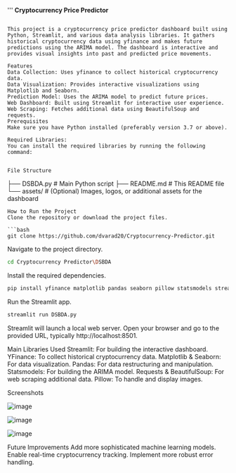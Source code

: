 '''
**Cryptocurrency Price Predictor**
```

This project is a cryptocurrency price predictor dashboard built using Python, Streamlit, and various data analysis libraries. It gathers historical cryptocurrency data using yfinance and makes future predictions using the ARIMA model. The dashboard is interactive and provides visual insights into past and predicted price movements.

Features
Data Collection: Uses yfinance to collect historical cryptocurrency data.
Data Visualization: Provides interactive visualizations using Matplotlib and Seaborn.
Prediction Model: Uses the ARIMA model to predict future prices.
Web Dashboard: Built using Streamlit for interactive user experience.
Web Scraping: Fetches additional data using BeautifulSoup and requests.
Prerequisites
Make sure you have Python installed (preferably version 3.7 or above).

Required Libraries:
You can install the required libraries by running the following command:


File Structure
```
├── DSBDA.py               # Main Python script
├── README.md              # This README file
└── assets/                # (Optional) Images, logos, or additional assets for the dashboard
```
How to Run the Project
Clone the repository or download the project files.

```bash
git clone https://github.com/dvarad20/Cryptocurrency-Predictor.git
```

Navigate to the project directory.
```bash
cd Cryptocurrency Predictor\DSBDA
```

Install the required dependencies.
```bash
pip install yfinance matplotlib pandas seaborn pillow statsmodels streamlit requests beautifulsoup4
```

Run the Streamlit app.
```bash
streamlit run DSBDA.py
```
Streamlit will launch a local web server. Open your browser and go to the provided URL, typically http://localhost:8501.

Main Libraries Used
Streamlit: For building the interactive dashboard.
YFinance: To collect historical cryptocurrency data.
Matplotlib & Seaborn: For data visualization.
Pandas: For data restructuring and manipulation.
Statsmodels: For building the ARIMA model.
Requests & BeautifulSoup: For web scraping additional data.
Pillow: To handle and display images.

Screenshots

![image](https://github.com/user-attachments/assets/0fa089b0-05e1-40df-a8b1-c6a456046252)

![image](https://github.com/user-attachments/assets/0c5eb931-d7c9-4733-9d2c-bade8c13b866)

![image](https://github.com/user-attachments/assets/dbbce0e4-6d1a-42fd-9095-1e5468ba86f1)


Future Improvements
Add more sophisticated machine learning models.
Enable real-time cryptocurrency tracking.
Implement more robust error handling.
